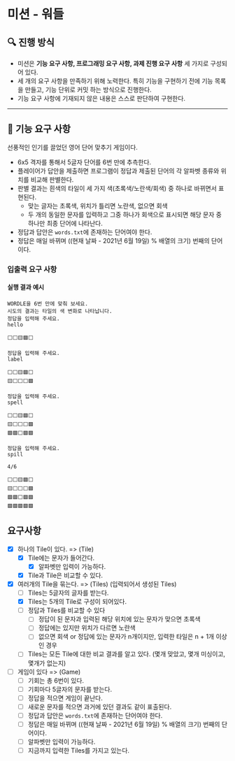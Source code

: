 # 미션 - 워들

## 🔍 진행 방식

- 미션은 **기능 요구 사항, 프로그래밍 요구 사항, 과제 진행 요구 사항** 세 가지로 구성되어 있다.
- 세 개의 요구 사항을 만족하기 위해 노력한다. 특히 기능을 구현하기 전에 기능 목록을 만들고, 기능 단위로 커밋 하는 방식으로 진행한다.
- 기능 요구 사항에 기재되지 않은 내용은 스스로 판단하여 구현한다.

---

## 🚀 기능 요구 사항

선풍적인 인기를 끌었던 영어 단어 맞추기 게임이다.

- 6x5 격자를 통해서 5글자 단어를 6번 만에 추측한다.
- 플레이어가 답안을 제출하면 프로그램이 정답과 제출된 단어의 각 알파벳 종류와 위치를 비교해 판별한다.
- 판별 결과는 흰색의 타일이 세 가지 색(초록색/노란색/회색) 중 하나로 바뀌면서 표현된다.
   - 맞는 글자는 초록색, 위치가 틀리면 노란색, 없으면 회색
   - 두 개의 동일한 문자를 입력하고 그중 하나가 회색으로 표시되면 해당 문자 중 하나만 최종 단어에 나타난다.
- 정답과 답안은 `words.txt`에 존재하는 단어여야 한다.
- 정답은 매일 바뀌며 ((현재 날짜 - 2021년 6월 19일) % 배열의 크기) 번째의 단어이다.

### 입출력 요구 사항

#### 실행 결과 예시

```
WORDLE을 6번 만에 맞춰 보세요.
시도의 결과는 타일의 색 변화로 나타납니다.
정답을 입력해 주세요.
hello

⬜⬜🟨🟩⬜

정답을 입력해 주세요.
label

⬜⬜🟨🟩⬜
🟨⬜⬜⬜🟩

정답을 입력해 주세요.
spell

⬜⬜🟨🟩⬜
🟨⬜⬜⬜🟩
🟩🟩⬜🟩🟩

정답을 입력해 주세요.
spill

4/6

⬜⬜🟨🟩⬜
🟨⬜⬜⬜🟩
🟩🟩⬜🟩🟩
🟩🟩🟩🟩🟩
```
  
## 요구사항  
- [X] 하나의 Tile이 있다. => (Tile)
  - [X] Tile에는 문자가 들어간다.
    - [X] 알파벳만 입력이 가능하다.
  - [X] Tile과 Tile은 비교할 수 있다.
- [X] 여러개의 Tile을 묶는다. => (Tiles) (입력되어서 생성된 Tiles)
  - [ ] Tiles는 5글자의 글자를 받는다.
  - [X] Tiles는 5개의 Tile로 구성이 되어있다.
  - [ ] 정답과 Tiles를 비교할 수 있다
    - [ ] 정답이 된 문자과 입력된 해당 위치에 있는 문자가 맞으면 초록색
    - [ ] 정답에는 있지만 위치가 다르면 노란색
    - [ ] 없으면 회색 or 정답에 있는 문자가 n개이지만, 입력한 타일은 n + 1개 이상인 경우
  - [ ] Tiles는 모든 Tile에 대한 비교 결과를 알고 있다. (몇개 맞았고, 몇개 미싱이고, 몇개가 없는지)
- [ ] 게임이 있다 => (Game)
  - [ ] 기회는 총 6번이 있다.
  - [ ] 기회마다 5글자의 문자를 받는다.
  - [ ] 정답을 적으면 게임이 끝난다.
  - [ ] 새로운 문자를 적으면 과거에 있던 결과도 같이 표출된다.
  - [ ] 정답과 답안은 `words.txt`에 존재하는 단어여야 한다.
  - [ ] 정답은 매일 바뀌며 ((현재 날짜 - 2021년 6월 19일) % 배열의 크기) 번째의 단어이다.
  - [ ] 알파벳만 입력이 가능하다.
  - [ ] 지금까지 입력한 Tiles를 가지고 있는다.
